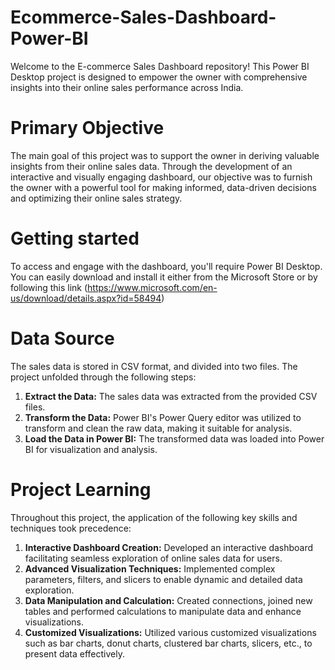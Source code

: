 # Ecommerce-Sales-Dashboard-Power-BI

Welcome to the E-commerce Sales Dashboard repository! This Power BI Desktop project is designed to empower the owner with comprehensive insights into their online sales performance across India.

# Primary Objective

The main goal of this project was to support the owner in deriving valuable insights from their online sales data. Through the development of an interactive and visually engaging dashboard, our objective was to furnish the owner with a powerful tool for making informed, data-driven decisions and optimizing their online sales strategy.

# Getting started 

To access and engage with the dashboard, you'll require Power BI Desktop. You can easily download and install it either from the Microsoft Store or by following this link (https://www.microsoft.com/en-us/download/details.aspx?id=58494)

# Data Source

The sales data is stored in CSV format, and divided into two files. The project unfolded through the following steps:

  1. **Extract the Data:** The sales data was extracted from the provided CSV files.
  2. **Transform the Data:** Power BI's Power Query editor was utilized to transform and clean the raw data, making it suitable for analysis.
  3. **Load the Data in Power BI:** The transformed data was loaded into Power BI for visualization and analysis. 

# Project Learning

Throughout this project, the application of the following key skills and techniques took precedence:

  1. **Interactive Dashboard Creation:** Developed an interactive dashboard facilitating seamless exploration of online sales data for users.
  2. **Advanced Visualization Techniques:** Implemented complex parameters, filters, and slicers to enable dynamic and detailed data exploration.
  3. **Data Manipulation and Calculation:** Created connections, joined new tables and performed calculations to manipulate data and enhance visualizations.
  4. **Customized Visualizations:** Utilized various customized visualizations such as bar charts, donut charts, clustered bar charts, slicers, etc., to present data effectively.
